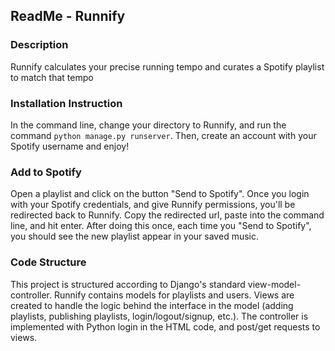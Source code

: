 ## ReadMe - Runnify
### Description
Runnify calculates your precise running tempo and curates a Spotify playlist to match that tempo

### Installation Instruction
In the command line, change your directory to Runnify, and run the command `python manage.py runserver`. Then, create an account with your Spotify username and enjoy!

### Add to Spotify
Open a playlist and click on the button "Send to Spotify". Once you login with your Spotify credentials, and give Runnify permissions, you'll be redirected back to Runnify. Copy the redirected url, paste into the command line, and hit enter. After doing this once, each time you "Send to Spotify", you should see the new playlist appear in your saved music.

### Code Structure
This project is structured according to Django's standard view-model-controller. Runnify contains models for playlists and users. Views are created to handle the logic behind the interface in the model (adding playlists, publishing playlists, login/logout/signup, etc.). The controller is implemented with Python login in the HTML code, and post/get requests to views. 
